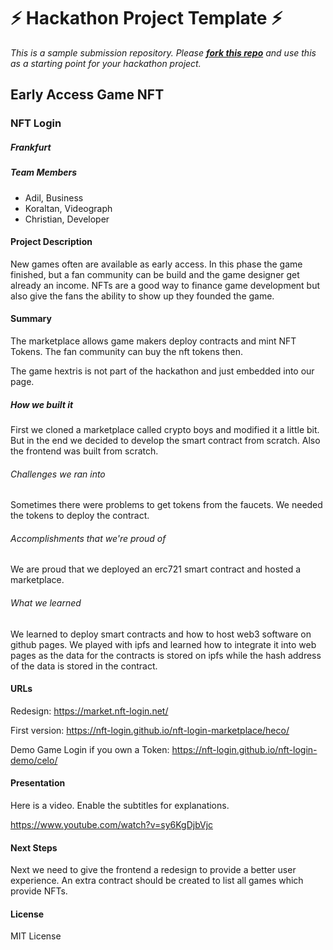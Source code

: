 
# ⚡ Hackathon Project Template ⚡
_This is a sample submission repository.
Please [__fork this repo__](https://help.github.com/articles/fork-a-repo/) and use this as a starting point for your hackathon project._

## Early Access Game NFT
### NFT Login

##### Frankfurt

##### Team Members
- Adil, Business
- Koraltan, Videograph
- Christian, Developer

#### Project Description
New games often are available as early access. In this phase the game finished, but a fan community can be build and the game designer get already an income.
NFTs are a good way to finance game development but also give the fans the ability to show up they founded the game.

#### Summary
The marketplace allows game makers deploy contracts and mint NFT Tokens.
The fan community can buy the nft tokens then.

The game hextris is not part of the hackathon and just embedded into our page.

##### How we built it

First we cloned a marketplace called crypto boys and modified it a little bit.
But in the end we decided to develop the smart contract from scratch.
Also the frontend was built from scratch.

###### Challenges we ran into

Sometimes there were problems to get tokens from the faucets.
We needed the tokens to deploy the contract.

###### Accomplishments that we're proud of

We are proud that we deployed an erc721 smart contract and hosted a marketplace.

###### What we learned

We learned to deploy smart contracts and how to host web3 software on github pages.
We played with ipfs and learned how to integrate it into web pages as the data for the contracts is stored on ipfs while the
hash address of the data is stored in the contract.

#### URLs

Redesign: https://market.nft-login.net/

First version: https://nft-login.github.io/nft-login-marketplace/heco/

Demo Game Login if you own a Token: https://nft-login.github.io/nft-login-demo/celo/

#### Presentation
Here is a video. Enable the subtitles for explanations.

https://www.youtube.com/watch?v=sy6KgDjbVjc

#### Next Steps
Next we need to give the frontend a redesign to provide a better user experience.
An extra contract should be created to list all games which provide NFTs.

#### License
MIT License
